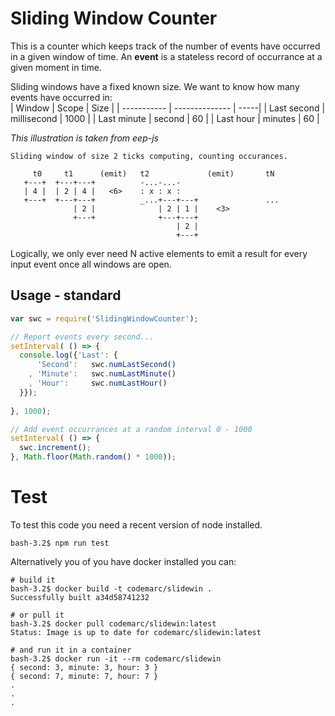 # Sliding Window Counter
This is a counter which keeps track of the number of events have occurred in a given window of time.
An __event__ is a stateless record of occurrance at a given moment in time.

Sliding windows have a fixed known size.  We want to know how many events have 
occurred in:  
| Window      | Scope          | Size |
| ----------- | -------------- | -----|
| Last second | millisecond    | 1000 |
| Last minute | second         | 60   |
| Last hour   | minutes        | 60   |


_This illustration is taken from eep-js_

``` text
Sliding window of size 2 ticks computing, counting occurances.

     t0     t1      (emit)   t2             (emit)       tN
   +---+  +---+---+          -...-...-
   | 4 |  | 2 | 4 |   <6>    : x : x :
   +---+  +---+---+          _...+---+---+               ...
              | 2 |              | 2 | 1 |    <3>
              +---+              +---+---+
                                     | 2 |
                                     +---+
```
Logically, we only ever need N active elements to emit a result for every 
input event once all windows are open. 
## Usage - standard

``` js
var swc = require('SlidingWindowCounter');

// Report events every second...
setInterval( () => { 
  console.log({'Last': {
      'Second':   swc.numLastSecond()
    , 'Minute':   swc.numLastMinute()
    , 'Hour':     swc.numLastHour()
  }});
  
}, 1000);

// Add event occurrances at a random interval 0 - 1000
setInterval( () => { 
  swc.increment();
}, Math.floor(Math.random() * 1000));

```

# Test 
To test this code you need a recent version of node installed.

``` code
bash-3.2$ npm run test
```

Alternatively you of you have docker installed you can:
``` code
# build it
bash-3.2$ docker build -t codemarc/slidewin .
Successfully built a34d58741232

# or pull it
bash-3.2$ docker pull codemarc/slidewin:latest
Status: Image is up to date for codemarc/slidewin:latest

# and run it in a container
bash-3.2$ docker run -it --rm codemarc/slidewin
{ second: 3, minute: 3, hour: 3 }
{ second: 7, minute: 7, hour: 7 }
.
.
.
```
